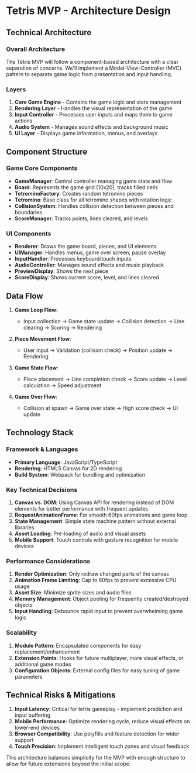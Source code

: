 # Tetris MVP - Architecture Design

## Technical Architecture

### Overall Architecture
The Tetris MVP will follow a component-based architecture with a clear separation of concerns. We'll implement a Model-View-Controller (MVC) pattern to separate game logic from presentation and input handling.

### Layers
1. **Core Game Engine** - Contains the game logic and state management
2. **Rendering Layer** - Handles the visual representation of the game
3. **Input Controller** - Processes user inputs and maps them to game actions
4. **Audio System** - Manages sound effects and background music
5. **UI Layer** - Displays game information, menus, and overlays

## Component Structure

### Game Core Components
- **GameManager**: Central controller managing game state and flow
- **Board**: Represents the game grid (10x20), tracks filled cells
- **TetrominoFactory**: Creates random tetromino pieces
- **Tetromino**: Base class for all tetromino shapes with rotation logic
- **CollisionSystem**: Handles collision detection between pieces and boundaries
- **ScoreManager**: Tracks points, lines cleared, and levels

### UI Components
- **Renderer**: Draws the game board, pieces, and UI elements
- **UIManager**: Handles menus, game over screen, pause overlay
- **InputHandler**: Processes keyboard/touch inputs
- **AudioController**: Manages sound effects and music playback
- **PreviewDisplay**: Shows the next piece
- **ScoreDisplay**: Shows current score, level, and lines cleared

## Data Flow

1. **Game Loop Flow**:
   - Input collection → Game state update → Collision detection → Line clearing → Scoring → Rendering

2. **Piece Movement Flow**:
   - User input → Validation (collision check) → Position update → Rendering

3. **Game State Flow**:
   - Piece placement → Line completion check → Score update → Level calculation → Speed adjustment

4. **Game Over Flow**:
   - Collision at spawn → Game over state → High score check → UI update

## Technology Stack

### Framework & Languages
- **Primary Language**: JavaScript/TypeScript
- **Rendering**: HTML5 Canvas for 2D rendering
- **Build System**: Webpack for bundling and optimization

### Key Technical Decisions
1. **Canvas vs. DOM**: Using Canvas API for rendering instead of DOM elements for better performance with frequent updates
2. **RequestAnimationFrame**: For smooth 60fps animations and game loop
3. **State Management**: Simple state machine pattern without external libraries
4. **Asset Loading**: Pre-loading of audio and visual assets
5. **Mobile Support**: Touch controls with gesture recognition for mobile devices

### Performance Considerations
1. **Render Optimization**: Only redraw changed parts of the canvas
2. **Animation Frame Limiting**: Cap to 60fps to prevent excessive CPU usage
3. **Asset Size**: Minimize sprite sizes and audio files
4. **Memory Management**: Object pooling for frequently created/destroyed objects
5. **Input Handling**: Debounce rapid input to prevent overwhelming game logic

### Scalability
1. **Module Pattern**: Encapsulated components for easy replacement/enhancement
2. **Extension Points**: Hooks for future multiplayer, more visual effects, or additional game modes
3. **Configuration Objects**: External config files for easy tuning of game parameters

## Technical Risks & Mitigations
1. **Input Latency**: Critical for tetris gameplay - implement prediction and input buffering
2. **Mobile Performance**: Optimize rendering cycle, reduce visual effects on lower-end devices
3. **Browser Compatibility**: Use polyfills and feature detection for wider support
4. **Touch Precision**: Implement intelligent touch zones and visual feedback

This architecture balances simplicity for the MVP with enough structure to allow for future extensions beyond the initial scope. 